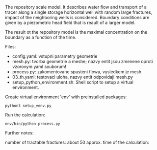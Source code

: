 The repository scale model. It describes water flow and transport of a tracer along a single storage horizontal well
with random large fractures, impact of the neighboring wells is considered. Boundary conditions are given by a piezometric head field that is reault of 
a larger model.

The result ot the repository model is the maximal concentration on the boundary as a function of the time.

Files:

- config.yaml: vstupni parametry geometrie
- mesh.py: tvorba geometrie a meshe; nazvy entit jsou zmenene oproti vzorovym yaml souborum!
- process.py: zakomentovane spusteni flowa, vysledkem je mesh
- 03_th.yaml: testovaci uloha, nazvy entit odpovidaji mesh.py
- setup_python_environment.sh: Shell script to setup a virtual environment.


Create virtual environment 'env' with preinstalled packages:

    python3 setup_venv.py
    

Run the calculation:

    env/bin/python process.py


Further notes:

number of tractable fractures: about 50
approx. time of the calculation:

